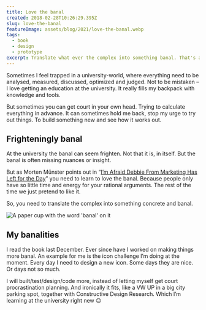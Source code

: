 ```yaml
---
title: Love the banal
created: 2018-02-28T10:26:29.395Z
slug: love-the-banal
featureImage: assets/blog/2021/love-the-banal.webp
tags:
  - book
  - design
  - prototype
excerpt: Translate what ever the complex into something banal. That's all we have energy for. 
---
```


Sometimes I feel trapped in a university-world, where everything need to be analysed, measured, discussed, optimized and judged. Not to be mistaken – I love getting an education at the university. It really fills my backpack with knowledge and tools.

But sometimes you can get court in your own head. Trying to calculate everything in advance. It can sometimes hold me back, stop my urge to try out things. To build something new and see how it works out.

## Frighteningly banal
At the university the banal can seem frighten. Not that it is, in itself. But the banal is often missing nuances or insight.

But as Morten Münster points out in “[I’m Afraid Debbie From Marketing Has Left for the Day](https://www.amazon.com/Afraid-Debbie-Marketing-Has-Left/dp/870227583X)” you need to learn to love the banal. Because people only have so little time and energy for your rational arguments. The rest of the time we just pretend to like it.

So, you need to translate the complex into something concrete and banal.

![A paper cup with the word 'banal' on it](/assets/blog/2021/love-the-banal.webp)

## My banalities
I read the book last December. Ever since have I worked on making things more banal. An example for me is the icon challenge I’m doing at the moment. Every day I need to design a new icon. Some days they are nice. Or days not so much.

I will built/test/design/code more, instead of letting myself get court procrastination planning. And ironically it fits, like a VW UP in a big city parking spot, together with Constructive Design Research. Which I’m learning at the university right new 😉
